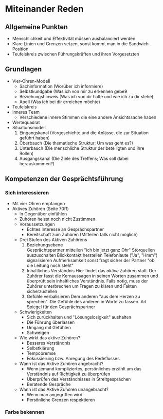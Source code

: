 # Miteinander Reden
## Allgemeine Punkten
* Menschlichkeit und Effektivität müssen ausbalanciert werden
* Klare Linien und Grenzen setzen, sonst kommt man in die Sandwich-Position
* Teufelskreis zwischen Führungskräften und ihren Vorgesetzten

## Grundlagen
* Vier-Ohren-Modell
  * Sachinformation (Worüber ich informiere)
  * Selbstkundgabe (Was ich von mir zu erkennen gebe9
  * Beziehungshinweis (Was ich von dir halte und wie ich zu dir stehe)
  * Apell (Was ich bei dir erreichen möchte)
* Teufelskreis
* Inneres Team
  * Verschiedene innere Stimmen die eine andere Ansichtssache haben
* Wertequadrat
* Situationsmodell
  1. Eingangskanal (Vorgeschichte und die Anlässe, die zur Situation geführt haben)
  2. Oberbauch (Die thematische Struktur; Um was geht es?)
  3. Unterbauch (Die menschliche Struktur der beteiligten und ihre Rollen)
  4. Ausgangskanal (Die Ziele des Treffens; Was soll dabei herauskommen?)

## Kompetenzen der Gesprächtsführung
### Sich interessieren
* Mit vier Ohren empfangen
* Aktives Zuhören (Seite 70ff)
  * In Gegenüber einfühlen
  * Zuhören heisst noch nicht Zustimmen
  * Voraussetzungen
    * Echtes Interesse an Gesprächspartner
    * Bereitschaft zum Zuhören (Mitteilen falls nicht möglich)
  * Drei Stufen des Aktiven Zuhörens
    1. Beziehungsebene  
     Gesprächtspartner mitteilen "ich bin jetzt ganz Ohr"
    Störquellen auszuschalten
    Blickkontakt herstellen
    Telefonlaute ("Ja", "Hmm") signalisieren Aufmerksamkeit
    sonst fragt sicher der Partner "ob die Leitung noch steht"
    2. Inhaltliches Verständnis
    Hier findet das *aktive* Zuhören statt.
    Der Zuhörer fasst die Kernaussagen in seinen Worten zusammen und überprüft sein inhaltliches Verständnis.
    Falls notig, muss der Zuhörer unterbrechen um Fragen zu klären und Fakten sicherzustellen
    3. Gefühle verbalisieren
    Dem anderen "aus dem Herzen zu sprechen".
    Die Gefühle des anderen in Worte zu fassen.
    Art Spiegel für den Gesprächspartner
  * Schwierigkeiten
    * Sich zurückhalten und "Lösungslosigkeit" aushalten
    * Die Führung überlassen
    * Umgang mit Gefühlen
    * Schweigen
  * Wie wirkt das aktive Zuhören?
    * Besseres Verständnis
    * Selbstklärung
    * Tempobremse
    * Fokussierung bzw. Anregung des Redeflusses
  * Wann ist das Aktive Zuhören angebracht?
    * Wenn jemand kompliziertes, persönliches erzählt um das Verständnis auf Richtigkeit zu überprüfen
    * Überprüfen des Verständnisses in Streitgesprächen
    * Beratende Gespräche
  * Wann ist das Aktive Zuhören unangebracht?
    * Wenn man angegriffen wird
    * Persönliche Grenzen respektieren
### Farbe bekennen
